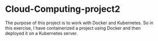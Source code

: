 # Cloud-Computing-project2
 The purpose of this project is to work with Docker and Kubernetes. So in this exercise, I have containerized a project using Docker and then deployed it on a Kubernetes server.
